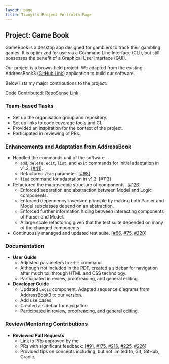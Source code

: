 ```yaml
---
layout: page
title: Tianyi's Project Portfolio Page
---
```


## Project: Game Book

GameBook is a desktop app designed for gamblers to track their gambling games. It is optimized for use via a Command
Line Interface (CLI), but still possesses the benefit of a Graphical User Interface (GUI).

Our project is a brown-field project. We adapted from the existing 
AddressBook3 ([GitHub Link](https://github.com/nus-cs2103-AY2122S1/tp)) application to build our software.


Below lists my major contributions to the project.

Code Contributed: [RepoSense Link](https://nus-cs2103-ay2122s1.github.io/tp-dashboard/?search=dannylty&sort=groupTitle&sortWithin=title&timeframe=commit&mergegroup=&groupSelect=groupByRepos&breakdown=true&checkedFileTypes=docs~functional-code~test-code~other&since=2021-09-17&tabOpen=true&tabType=authorship&tabAuthor=dannylty&tabRepo=AY2122S1-CS2103T-W13-3%2Ftp%5Bmaster%5D&authorshipIsMergeGroup=false&authorshipFileTypes=docs~functional-code~test-code~other&authorshipIsBinaryFileTypeChecked=false)

### **Team-based Tasks**
  * Set up the organisation group and repository.
  * Set up links to code coverage tools and CI.
  * Provided an inspiration for the context of the project.
  * Participated in reviewing of PRs.

### **Enhancements and Adaptation from AddressBook**
* Handled the commands unit of the software
  * `add`, `delete`, `edit`, `list`, and `exit` commands for initial adaptation in v1.2.
[[#41](https://github.com/AY2122S1-CS2103T-W13-3/tp/pull/41)].
  * Refactored `/tag` parameter. [[#98](https://github.com/AY2122S1-CS2103T-W13-3/tp/pull/98)]
  * `find` command for adaptation in v1.3. [[#113](https://github.com/AY2122S1-CS2103T-W13-3/tp/pull/113)]
* Refactored the macroscopic structure of components. [[#126](https://github.com/AY2122S1-CS2103T-W13-3/tp/pull/126)]
  * Enforced separation and abstraction between Model and Logic components.
  * Enforced dependency-inversion principle by making both Parser and Model subclasses depend on
  an abstraction.
  * Enforced further information hiding between interacting components of Parser and Model.
  * A large scale refactoring given that the test suite depended on many of the changed components.
* Continuously managed and updated test suite. [[#66](https://github.com/AY2122S1-CS2103T-W13-3/tp/pull/66/files),
[#75](https://github.com/AY2122S1-CS2103T-W13-3/tp/pull/75), [#220](https://github.com/AY2122S1-CS2103T-W13-3/tp/pull/220)]

### **Documentation**
* **User Guide**
  * Adjusted parameters to `edit` command.
  * Although not included in the PDF, created a sidebar for navigation after much toil through HTML and CSS technology.
  * Participated in review, proofreading, and general editing.
* **Developer Guide**
  * Updated `Logic` component. Adapted sequence diagrams from AddressBook3 to our version.
  * Add use cases
  * Created a sidebar for navigation
  * Participated in review, proofreading, and general editing.

### **Review/Mentoring Contributions**
* **Reviewed Pull Requests**
  * [Link](https://github.com/AY2122S1-CS2103T-W13-3/tp/pulls?q=is%3Apr+reviewed-by%3Adannylty+) to PRs approved by me
  * PRs with significant feedback: [[#91](https://github.com/AY2122S1-CS2103T-W13-3/tp/pull/91),
  [#175](https://github.com/AY2122S1-CS2103T-W13-3/tp/pull/175),
  [#216](https://github.com/AY2122S1-CS2103T-W13-3/tp/pull/216),
  [#225](https://github.com/AY2122S1-CS2103T-W13-3/tp/pull/225),
  [#226](https://github.com/AY2122S1-CS2103T-W13-3/tp/pull/226)]
  * Provided tips on concepts including, but not limited to, Git, GitHub, Gradle.
